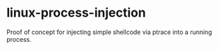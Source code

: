 # linux-process-injection
Proof of concept for injecting simple shellcode via ptrace into a running process. 

